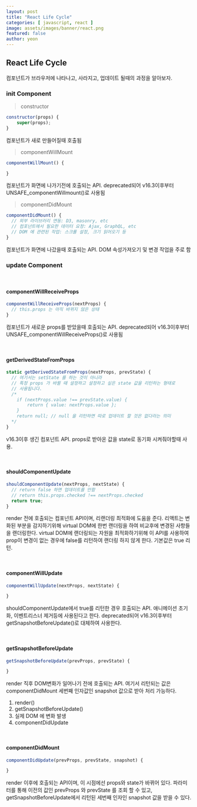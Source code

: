 ```yaml
---
layout: post
title: "React Life Cycle" 
categories: [ javascript, react ]
image: assets/images/banner/react.png
featured: false
author: yeon
---
```



## React Life Cycle
컴포넌트가 브라우저에 나타나고, 사라지고, 업데이트 될때의 과정을 알아보자.

### init Component

> constructor

```javascript
constructor(props) {
    super(props);
}
```

컴포넌트가 새로 만들어질때 호출됨

> componentWillMount

```javascript
componentWillMount() {

}
```
컴포넌트가 화면에 나가기전에 호출되는 API. deprecated되어 v16.3이후부터 UNSAFE_componentWillmount()로 사용됨

> componentDidMount

```javascript
componentDidMount() {
  // 외부 라이브러리 연동: D3, masonry, etc
  // 컴포넌트에서 필요한 데이터 요청: Ajax, GraphQL, etc
  // DOM 에 관련된 작업: 스크롤 설정, 크기 읽어오기 등
}
```

컴포넌트가 화면에 나갔을때 호출되는 API. DOM 속성가져오기 및 변경 작업을 주로 함

### update Component

<br>

#### componentWillReceiveProps

```javascript
componentWillReceiveProps(nextProps) {
  // this.props 는 아직 바뀌지 않은 상태
}
```

컴포넌트가 새로운 props를 받았을때 호출되는 API. deprecated되어 v16.3이후부터 UNSAFE_componentWillReceiveProps()로 사용됨

<br>

#### getDerivedStateFromProps

```javascript
static getDerivedStateFromProps(nextProps, prevState) {
  // 여기서는 setState 를 하는 것이 아니라
  // 특정 props 가 바뀔 때 설정하고 설정하고 싶은 state 값을 리턴하는 형태로
  // 사용됩니다.
  /*
    if (nextProps.value !== prevState.value) {
        return { value: nextProps.value };
    }
    return null; // null 을 리턴하면 따로 업데이트 할 것은 없다라는 의미
  */
}
```
v16.3이후 생긴 컴포넌트 API. props로 받아온 값을 state로 동기화 시켜줘야할때 사용.


<br>

#### shouldComponentUpdate

```javascript
shouldComponentUpdate(nextProps, nextState) {
  // return false 하면 업데이트를 안함
  // return this.props.checked !== nextProps.checked
  return true;
}
```

render 전에 호출되는 컴포넌트 API이며, 리랜더링 최적화에 도움을 준다. 리액트는 변화된 부분을 감지하기위해 virtual DOM에 한번 랜더링을 하여 비교후에 변경된 사항들을 랜더링한다. virtual DOM에 랜더링되는 자원을 최적화하기위해 이 API를 사용하여 prop이 변경이 없는 경우에 false를 리턴하여 랜더링 하지 않게 한다. 기본값은 true 리턴.

<br>

#### componentWillUpdate

```javascript
componentWillUpdate(nextProps, nextState) {

}
```

shouldComponentUpdate에서 true를 리턴한 경우 호출되는 API. 애니메이션 초기화, 이벤트리스너 제거등에 사용된다고 한다. 
deprecated되어 v16.3이후부터 getSnapshotBeforeUpdate()로 대체하여 사용한다.

<br>

#### getSnapshotBeforeUpdate

```javascript
getSnapshotBeforeUpdate(prevProps, prevState) {

}
```

render 직후 DOM변화가 일어나기 전에 호출되는 API. 여기서 리턴되는 값은 componentDidMount 세번째 인자값인 snapshot 값으로 받아 처리 가능하다.

1. render()
2. getSnapshotBeforeUpdate()
3. 실제 DOM 에 변화 발생
4. componentDidUpdate

<br>

#### componentDidMount

```javascript
componentDidUpdate(prevProps, prevState, snapshot) {

}
```

render 이후에 호출되는 API이며, 이 시점에선 props와 state가 바뀌어 있다. 파라미터를 통해 이전의 값인 prevProps 와 prevState 를 조회 할 수 있고, getSnapshotBeforeUpdate에서 리턴된 세번째 인자인 snapshot 값을 받을 수 있다.

<br>

<br><br><br>